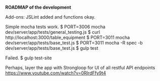 **ROADMAP of the development**

Add-ons:
JSLint added and functions okay.

Simple mocha tests work.
$ PORT=3006 mocha dev/server/app/tests/general_testing.js
$ curl http://localhost:3000/table_equipment
$ PORT=3011 mocha dev/server/app/tests/base_test.js
$ PORT=3011 mocha -R spec -b dev/server/app/tests/base_test.js
$ gulp test

Failed.
$ gulp test-site

Perhaps, layer the app with Strongloop for UI of all restful API endpoints
https://www.youtube.com/watch?v=0RIrdFfy9t4